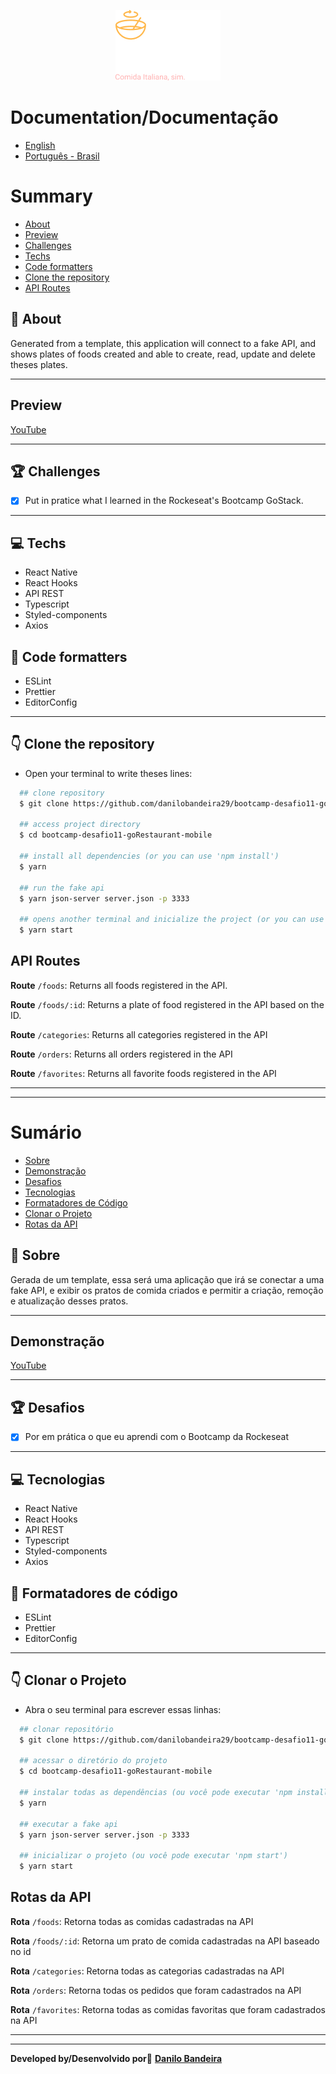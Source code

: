 <p align="center">
<img src="./src/assets/logo.png" />
</p>

# Documentation/Documentação
- [English](#-Summary)
- [Português - Brasil](#-Sumário)

# Summary
- [About](#-About)
- [Preview](#-Preview)
- [Challenges](#-Challenges)
- [Techs](#-Techs)
- [Code formatters](#-Code-formatters)
- [Clone the repository](#-Clone-the-repository)
- [API Routes](#-API-Routes)


## 📝 About
Generated from a template, this application will connect to a fake API, and shows plates of foods created and able to create, read, update and delete theses plates.

---
## Preview
[YouTube](https://www.youtube.com/watch?v=9yRq1794Iww)

---

## 🏆 Challenges
- [x] Put in pratice what I learned in the Rockeseat's Bootcamp GoStack.

---

## 💻 Techs
- React Native
- React Hooks
- API REST
- Typescript
- Styled-components
- Axios

## 💅 Code formatters
- ESLint
- Prettier
- EditorConfig

---

## 👇 Clone the repository
- Open your terminal to write theses lines:
```bash
  ## clone repository
  $ git clone https://github.com/danilobandeira29/bootcamp-desafio11-goRestaurant-mobile.git

  ## access project directory
  $ cd bootcamp-desafio11-goRestaurant-mobile

  ## install all dependencies (or you can use 'npm install')
  $ yarn

  ## run the fake api
  $ yarn json-server server.json -p 3333

  ## opens another terminal and inicialize the project (or you can use 'npm start')
  $ yarn start
```

## API Routes
**Route** `/foods`: Returns all foods registered in the API.

**Route**  `/foods/:id`: Returns a plate of food registered in the API based on the ID.

**Route**  `/categories`: Returns all categories registered in the API

**Route**  `/orders`: Returns all orders registered in the API

**Route**  `/favorites`: Returns all favorite foods registered in the API

---
---

# Sumário
- [Sobre](#-Sobre)
- [Demonstração](#-Demonstração)
- [Desafios](#-Desafios)
- [Tecnologias](#-Tecnologias)
- [Formatadores de Código](#-Formatadores-de-Código)
- [Clonar o Projeto](#-Clonar-o-Projeto)
- [Rotas da API](#-Rotas-da-API)


## 📝 Sobre
Gerada de um template, essa será uma aplicação que irá se conectar a uma fake API, e exibir os pratos de comida criados e permitir a criação, remoção e atualização desses pratos.

---
## Demonstração
[YouTube](https://www.youtube.com/watch?v=9yRq1794Iww)

---

## 🏆 Desafios
- [x] Por em prática o que eu aprendi com o Bootcamp da Rockeseat

---

## 💻 Tecnologias
- React Native
- React Hooks
- API REST
- Typescript
- Styled-components
- Axios

## 💅 Formatadores de código
- ESLint
- Prettier
- EditorConfig

---

## 👇 Clonar o Projeto
- Abra o seu terminal para escrever essas linhas:
```bash
  ## clonar repositório
  $ git clone https://github.com/danilobandeira29/bootcamp-desafio11-goRestaurant-mobile.git

  ## acessar o diretório do projeto
  $ cd bootcamp-desafio11-goRestaurant-mobile

  ## instalar todas as dependências (ou você pode executar 'npm install')
  $ yarn

  ## executar a fake api
  $ yarn json-server server.json -p 3333

  ## inicializar o projeto (ou você pode executar 'npm start')
  $ yarn start
```

## Rotas da API
**Rota** `/foods`: Retorna todas as comidas cadastradas na API

**Rota** `/foods/:id`: Retorna um prato de comida cadastradas na API baseado no id

**Rota** `/categories`: Retorna todas as categorias cadastradas na API

**Rota** `/orders`: Retorna todas os pedidos que foram cadastrados na API

**Rota** `/favorites`: Retorna todas as comidas favoritas que foram cadastrados na API

---
---

**Developed by/Desenvolvido por**👻
<a href="https://www.linkedin.com/in/danilo-bandeira-4411851a4/">**Danilo Bandeira</a>**
